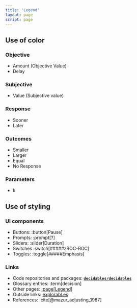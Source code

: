 ```yaml
---
title: 'Legend'
layout: page
script: page
---
```


## Use of color

### Objective 

<ul class="dis-legend">
  <li class="a">
    <span class="key amount">Amount</span>
    (<span class="key objectivevalue">Objective Value</span>)
  </li>
  <li class="d">
    <span class="key delay">Delay</span>
  </li>
</ul>

### Subjective

<ul class="dis-legend">
  <li class="v">
    <span class="key value">Value</span>
    (<span class="key subjectivevalue">Subjective value</span>)
  </li>
</ul>

### Response

<ul class="dis-legend">
  <li class="sooner">
    <span class="key sooner">Sooner</span>
  </li>
  <li class="later">
    <span class="key later">Later</span>
  </li>
</ul>

### Outcomes

<ul class="dis-legend">
  <li class="smaller">
    <span class="key smaller">Smaller</span>
  </li>
  <li class="larger">
    <span class="key larger">Larger</span>
  </li>
  <li class="equal">
    <span class="key equal">Equal</span>
  </li>
  <li class="nr">
    <span class="key noresponse">No Response</span>
  </li>
</ul>

### Parameters

<ul class="dis-legend">
  <li class="k">
    <span class="key k">k</span>
  </li>
</ul>

## Use of styling

### UI components

- Buttons: :button[Pause]
- Prompts: :prompt[?]
- Sliders: :slider[Duration]
- Switches :switch[#####<span class="math-var">z</span>ROC-ROC]
- Toggles: :toggle[#####Emphasis]

### Links

- Code repositories and packages:
  [**`decidables/decidables`**](https://github.com/decidables/decidables)
- Glossary entries: :term[decision]
- Other pages: [:page[Legend]](legend.html)
- Outside links: [explorabl.es](https://explorabl.es/)
- References: :cite[@mazur_adjusting_1987]
